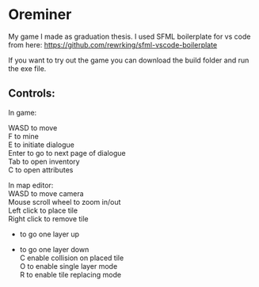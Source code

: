 # Oreminer

My game I made as graduation thesis.
I used SFML boilerplate for vs code from here: https://github.com/rewrking/sfml-vscode-boilerplate

If you want to try out the game you can download the build folder and run the exe file.

## Controls:<br/>

In game:<br/>

WASD to move<br/>
F to mine<br/>
E to initiate dialogue<br/>
Enter to go to next page of dialogue<br/>
Tab to open inventory<br/>
C to open attributes<br/>

In map editor:<br/>
WASD to move camera<br/>
Mouse scroll wheel to zoom in/out<br/>
Left click to place tile<br/>
Right click to remove tile<br/>
+ to go one layer up<br/>
- to go one layer down<br/>
C enable collision on placed tile<br/>
O to enable single layer mode<br/>
R to enable tile replacing mode<br/>
